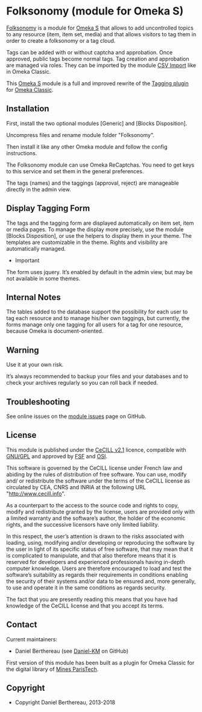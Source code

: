 Folksonomy (module for Omeka S)
===============================

[Folksonomy] is a module for [Omeka S] that allows to add uncontrolled topics to
any resource (item, item set, media) and that allows visitors to tag them in
order to create a folksonomy or a tag cloud.

Tags can be added with or without captcha and approbation. Once approved, public
tags become normal tags. Tag creation and approbation are managed via roles.
They can be imported by the module [CSV Import] like in Omeka Classic.

This [Omeka S] module is a full and improved rewrite of the [Tagging plugin] for
[Omeka Classic].


Installation
------------

First, install the two optional modules [Generic] and [Blocks Disposition].

Uncompress files and rename module folder "Folksonomy".

Then install it like any other Omeka module and follow the config instructions.

The Folksonomy module can use Omeka ReCaptchas. You need to get keys to this
service and set them in the general preferences.

The tags (names) and the taggings (approval, reject) are manageable directly in
the admin view.


Display Tagging Form
--------------------

The tags and the tagging form are displayed automatically on item set, item or
media pages. To manage the display more precisely, use the module [Blocks Disposition],
or use the helpers to display them in your theme. The templates are customizable
in the theme. Rights and visibility are automatically managed.

* Important

The form uses jquery. It’s enabled by default in the admin view, but may be not
available in some themes.


Internal Notes
--------------

The tables added to the database support the possibility for each user to tag
each resource and to manage his/her own taggings, but currently, the forms
manage only one tagging for all users for a tag for one resource, because Omeka
is document-oriented.


Warning
-------

Use it at your own risk.

It’s always recommended to backup your files and your databases and to check
your archives regularly so you can roll back if needed.


Troubleshooting
---------------

See online issues on the [module issues] page on GitHub.


License
-------

This module is published under the [CeCILL v2.1] licence, compatible with
[GNU/GPL] and approved by [FSF] and [OSI].

This software is governed by the CeCILL license under French law and abiding by
the rules of distribution of free software. You can use, modify and/ or
redistribute the software under the terms of the CeCILL license as circulated by
CEA, CNRS and INRIA at the following URL "http://www.cecill.info".

As a counterpart to the access to the source code and rights to copy, modify and
redistribute granted by the license, users are provided only with a limited
warranty and the software’s author, the holder of the economic rights, and the
successive licensors have only limited liability.

In this respect, the user’s attention is drawn to the risks associated with
loading, using, modifying and/or developing or reproducing the software by the
user in light of its specific status of free software, that may mean that it is
complicated to manipulate, and that also therefore means that it is reserved for
developers and experienced professionals having in-depth computer knowledge.
Users are therefore encouraged to load and test the software’s suitability as
regards their requirements in conditions enabling the security of their systems
and/or data to be ensured and, more generally, to use and operate it in the same
conditions as regards security.

The fact that you are presently reading this means that you have had knowledge
of the CeCILL license and that you accept its terms.


Contact
-------

Current maintainers:

* Daniel Berthereau (see [Daniel-KM] on GitHub)

First version of this module has been built as a plugin for Omeka Classic for
the digital library of [Mines ParisTech].


Copyright
---------

* Copyright Daniel Berthereau, 2013-2018


[Folksonomy]: https://github.com/Daniel-KM/Omeka-S-module-Folksonomy
[Omeka S]: https://omeka.org/s
[Tagging plugin]: https://github.com/Daniel-KM/Omeka-plugin-Tagging
[CSV Import]: https://github.com/omeka-s-modules/CSVImport
[Omeka Classic]: https://omeka.org
[module issues]: https://github.com/Daniel-KM/Omeka-S-module-Folksonomy/issues
[CeCILL v2.1]: https://www.cecill.info/licences/Licence_CeCILL_V2.1-en.html
[GNU/GPL]: https://www.gnu.org/licenses/gpl-3.0.html
[FSF]: https://www.fsf.org
[OSI]: http://opensource.org
[Mines ParisTech]: https://patrimoine.mines-paristech.fr
[Daniel-KM]: https://github.com/Daniel-KM "Daniel Berthereau"
